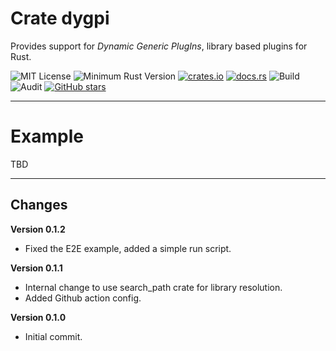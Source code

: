 # Crate dygpi

Provides support for _Dynamic Generic PlugIns_, library based plugins for Rust.

![MIT License](https://img.shields.io/badge/license-mit-118811.svg)
![Minimum Rust Version](https://img.shields.io/badge/Min%20Rust-1.50-green.svg)
[![crates.io](https://img.shields.io/crates/v/dygpi.svg)](https://crates.io/crates/dygpi)
[![docs.rs](https://docs.rs/dygpi/badge.svg)](https://docs.rs/dygpi)
![Build](https://github.com/johnstonskj/rust-dygpi/workflows/Rust/badge.svg)
![Audit](https://github.com/johnstonskj/rust-dygpi/workflows/Security%20audit/badge.svg)
[![GitHub stars](https://img.shields.io/github/stars/johnstonskj/rust-dygpi.svg)](https://github.com/johnstonskj/rust-dygpi/stargazers)

-----

# Example

TBD

-----

## Changes

**Version 0.1.2**

* Fixed the E2E example, added a simple run script.

**Version 0.1.1**

* Internal change to use search_path crate for library resolution.
* Added Github action config.

**Version 0.1.0**

* Initial commit.
